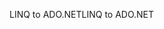 <span data-ttu-id="2ea4d-101">LINQ to ADO.NET</span><span class="sxs-lookup"><span data-stu-id="2ea4d-101">LINQ to ADO.NET</span></span>